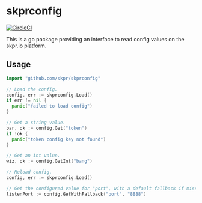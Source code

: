 # skprconfig

[![CircleCI](https://circleci.com/gh/skpr/go-config.svg?style=svg)](https://circleci.com/gh/skpr/go-config)

This is a go package providing an interface to read config values on the skpr.io platform.

## Usage

```go
import "github.com/skpr/skprconfig"

// Load the config.
config, err := skprconfig.Load()
if err != nil {
  panic("failed to load config")
}

// Get a string value.
bar, ok := config.Get("token")
if !ok {
  panic("token config key not found")
}

// Get an int value.
wiz, ok := config.GetInt("bang")

// Reload config.
config, err := skprconfig.Load()

// Get the configured value for "port", with a default fallback if missing.
listenPort := config.GetWithFallback("port", "8888")

```
